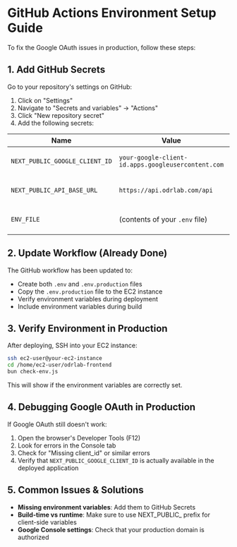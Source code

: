 # GitHub Actions Environment Setup Guide

To fix the Google OAuth issues in production, follow these steps:

## 1. Add GitHub Secrets

Go to your repository's settings on GitHub:
1. Click on "Settings"
2. Navigate to "Secrets and variables" → "Actions"
3. Click "New repository secret"
4. Add the following secrets:

| Name | Value | Description |
|------|-------|-------------|
| `NEXT_PUBLIC_GOOGLE_CLIENT_ID` | `your-google-client-id.apps.googleusercontent.com` | The Google OAuth client ID |
| `NEXT_PUBLIC_API_BASE_URL` | `https://api.odrlab.com/api` | Your production API URL |
| `ENV_FILE` | (contents of your `.env` file) | All your environment variables |

## 2. Update Workflow (Already Done)

The GitHub workflow has been updated to:
- Create both `.env` and `.env.production` files
- Copy the `.env.production` file to the EC2 instance
- Verify environment variables during deployment
- Include environment variables during build

## 3. Verify Environment in Production

After deploying, SSH into your EC2 instance:

```bash
ssh ec2-user@your-ec2-instance
cd /home/ec2-user/odrlab-frontend
bun check-env.js
```

This will show if the environment variables are correctly set.

## 4. Debugging Google OAuth in Production

If Google OAuth still doesn't work:

1. Open the browser's Developer Tools (F12)
2. Look for errors in the Console tab
3. Check for "Missing client_id" or similar errors
4. Verify that `NEXT_PUBLIC_GOOGLE_CLIENT_ID` is actually available in the deployed application

## 5. Common Issues & Solutions

- **Missing environment variables**: Add them to GitHub Secrets
- **Build-time vs runtime**: Make sure to use NEXT_PUBLIC_ prefix for client-side variables
- **Google Console settings**: Check that your production domain is authorized
